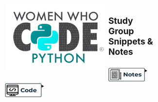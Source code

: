 <div>
<br>

<img align="left" width="340" height="220" src="WWCodePythonLogo (1).png">
<p vertical-align="middle"><h1>Study Group Snippets & Notes</h1></p>

<br>
</div>

<div>
<details>
 	<summary><img align="left" width="120" height="45" src="Notes.png"><br>
    </summary>
    
<br>


*  [**Chapter 1**]()
*  [**Chapter 2**]()
*  [**Chapter 3**]()
*  [**Chapter 4**]()

<br>
<br>

</details>
</div>
<br>
<br>
<div>
<details>
    <summary><img align="left" width="120" height="45" src="Code.png">
    </summary>
<br>

ad;lfkasd;fjklasd
asd;asdjklf;asdkfa
asdk;asdfkjl;asdflk;as
</details>
</div>
